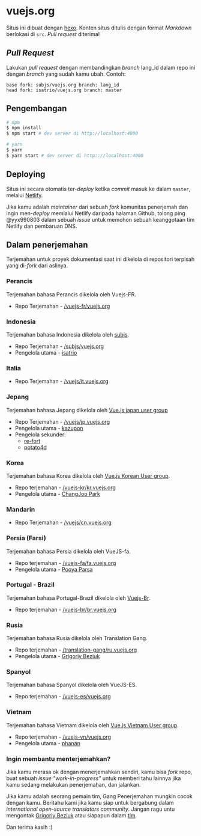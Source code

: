 # vuejs.org

Situs ini dibuat dengan [hexo](http://hexo.io/). Konten situs ditulis dengan format _Markdown_ berlokasi di `src`. _Pull request_ diterima!

## _Pull Request_

Lakukan _pull request_ dengan membandingkan _branch_ lang_id dalam repo ini dengan _branch_ yang sudah kamu ubah. Contoh:

```
base fork: subjs/vuejs.org branch: lang_id
head fork: isatrio/vuejs.org branch: master
```


## Pengembangan

``` bash
# npm
$ npm install
$ npm start # dev server di http://localhost:4000

# yarn
$ yarn
$ yarn start # dev server di http:://localhost:4000
```

## Deploying

Situs ini secara otomatis ter-_deploy_ ketika _commit_ masuk ke dalam `master`, melalui [Netlify](https://www.netlify.com).

Jika kamu adalah _maintainer_ dari sebuah _fork_ komunitas penerjemah dan ingin men-_deploy_ memlalui Netlify daripada halaman Github, tolong ping @yyx990803 dalam sebuah _issue_ untuk memohon sebuah keanggotaan tim Netlify dan pembaruan DNS.

## Dalam penerjemahan

Terjemahan untuk proyek dokumentasi saat ini dikelola di repositori terpisah yang di-_fork_ dari aslinya. 

### Perancis

Terjemahan bahasa Perancis dikelola oleh Vuejs-FR.

* Repo Terjemahan - [/vuejs-fr/vuejs.org](https://github.com/vuejs-fr/vuejs.org)

### Indonesia

Terjemahan bahasa Indonesia dikelola oleh [subjs](https://github.com/subjs).

* Repo Terjemahan - [/subjs/vuejs.org](https://github.com/subjs/vuejs.org)
* Pengelola utama - [isatrio](https://github.com/isatrio)

### Italia

* Repo Terjemahan - [/vuejs/it.vuejs.org](https://github.com/vuejs/it.vuejs.org)

### Jepang

Terjemahan bahasa Jepang dikelola oleh [Vue.js japan user group](https://github.com/vuejs-jp)

* Repo Terjemahan - [/vuejs/jp.vuejs.org](https://github.com/vuejs/jp.vuejs.org)
* Pengelola utama - [kazupon](https://github.com/kazupon)
* Pengelola sekunder:
    * [re-fort](https://github.com/re-fort)
    * [potato4d](https://github.com/potato4d)

### Korea

Terjemahan bahasa Korea dikelola oleh [Vue.js Korean User group](https://github.com/vuejs-kr).

* Repo terjemahan - [/vuejs-kr/kr.vuejs.org](https://github.com/vuejs-kr/kr.vuejs.org)
* Pengelola utama - [ChangJoo Park](https://github.com/ChangJoo-Park)

### Mandarin

* Repo Terjemahan - [/vuejs/cn.vuejs.org](https://github.com/vuejs/cn.vuejs.org)

### Persia (Farsi)

Terjemahan bahasa Persia dikelola oleh VueJS-fa.

* Repo terjemahan - [/vuejs-fa/fa.vuejs.org](https://github.com/vuejs-fa/fa.vuejs.org)
* Pengelola utama - [Pooya Parsa](https://github.com/pi0)

### Portugal - Brazil

Terjemahan bahasa Portugal-Brazil dikelola oleh [Vuejs-Br](https://github.com/vuejs-br).

* Repo terjemahan - [/vuejs-br/br.vuejs.org](https://github.com/vuejs-br/br.vuejs.org)

### Rusia

Terjemahan bahasa Rusia dikelola oleh Translation Gang.

* Repo terjemahan - [/translation-gang/ru.vuejs.org](https://github.com/translation-gang/ru.vuejs.org)
* Pengelola utama - [Grigoriy Beziuk](https://gbezyuk.github.io)

### Spanyol

Terjemahan bahasa Spanyol dikelola oleh VueJS-ES.

* Repo terjemahan - [/vuejs-es/vuejs.org](https://github.com/vuejs-es/vuejs.org)

### Vietnam

Terjemahan bahasa Vietnam dikelola oleh [Vue.js Vietnam User group](https://github.com/vuejs-vn/).

* Repo terjemahan - [/vuejs-vn/vuejs.org](https://github.com/vuejs-vn/vuejs.org)
* Pengelola utama - [phanan](https://github.com/phanan)

### Ingin membantu menterjemahkan?

Jika kamu merasa ok dengan menerjemahkan sendiri, kamu bisa _fork_ repo, buat sebuah _issue_ _"work-in-progress"_ untuk memberi tahu lainnya jika kamu sedang melakukan penerjemahan, dan jalankan.

Jika kamu adalah seorang pemain tim, Gang Penerjemahan mungkin cocok dengan kamu. Beritahu kami jika kamu siap untuk bergabung dalam _international open-source translators community_. Jangan ragu untu mengontak [Grigoriy Beziuk](https://gbezyuk.github.io) atau siapapun dalam [tim](https://github.com/orgs/translation-gang/people). 

Dan terima kasih :)
